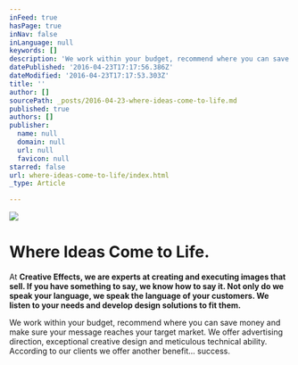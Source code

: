 ```yaml
---
inFeed: true
hasPage: true
inNav: false
inLanguage: null
keywords: []
description: 'We work within your budget, recommend where you can save money and make sure your message reaches your target market. We offer advertising direction, exceptional creative design and meticulous technical ability. According to our clients we offer another benefit… success.'
datePublished: '2016-04-23T17:17:56.386Z'
dateModified: '2016-04-23T17:17:53.303Z'
title: ''
author: []
sourcePath: _posts/2016-04-23-where-ideas-come-to-life.md
published: true
authors: []
publisher:
  name: null
  domain: null
  url: null
  favicon: null
starred: false
url: where-ideas-come-to-life/index.html
_type: Article

---
```

![](https://the-grid-user-content.s3-us-west-2.amazonaws.com/3b3b7673-9ad3-4448-b8d7-5492b7e85b58.jpg)

# Where Ideas Come to Life.

At **Creative Effects, we are experts at creating and executing images that sell. If you have something to say, we know how to say it. Not only do we speak your language, we speak the language of your customers. We listen to your needs and develop design solutions to fit them.**

We work within your budget, recommend where you can save money and make sure your message reaches your target market. We offer advertising direction, exceptional creative design and meticulous technical ability. According to our clients we offer another benefit... success.